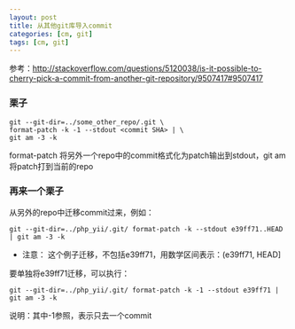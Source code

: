 ```yaml
---
layout: post
title: 从其他git库导入commit
categories: [cm, git]
tags: [cm, git]
---
```


参考：<http://stackoverflow.com/questions/5120038/is-it-possible-to-cherry-pick-a-commit-from-another-git-repository/9507417#9507417>

### 栗子

```shell 
git --git-dir=../some_other_repo/.git \
format-patch -k -1 --stdout <commit SHA> | \
git am -3 -k
```

format-patch 将另外一个repo中的commit格式化为patch输出到stdout，git am将patch打到当前的repo

### 再来一个栗子

从另外的repo中迁移commit过来，例如：

```
git --git-dir=../php_yii/.git/ format-patch -k --stdout e39ff71..HEAD | git am -3 -k
```

* 注意： 这个例子迁移，不包括e39ff71，用数学区间表示：(e39ff71, HEAD]

要单独将e39ff71迁移，可以执行：

```
git --git-dir=../php_yii/.git/ format-patch -k -1 --stdout e39ff71 | git am -3 -k
```

说明：其中-1参照，表示只去一个commit

